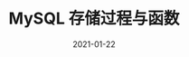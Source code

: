 ---
title: MySQL 存储过程与函数
date: 2021-01-22
sidebar: auto
categories:
 - MySQL
tags:
- MySQL
prev: false
next: false
---
